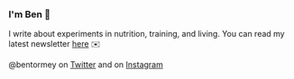 ### I'm Ben 👋

I write about experiments in nutrition, training, and living. You can read my latest newsletter [here](https://benjamintormey.com/latest) ✉️

@bentormey on [Twitter](https://benjamintormey.com/twitter) and on [Instagram](https://www.instagram.com/bentormey/)

<!--
**bentormey/bentormey** is a ✨ _special_ ✨ repository because its `README.md` (this file) appears on your GitHub profile.

Here are some ideas to get you started:

- 🔭 I’m currently working on ...
- 🌱 I’m currently learning ...
- 👯 I’m looking to collaborate on ...
- 🤔 I’m looking for help with ...
- 💬 Ask me about ...
- 📫 How to reach me: ...
- 😄 Pronouns: ...
- ⚡ Fun fact: ...
-->
